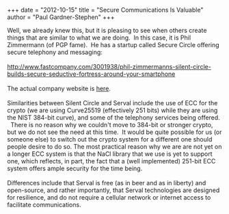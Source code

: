+++
date = "2012-10-15"
title = "Secure Communications Is Valuable"
author = "Paul Gardner-Stephen"
+++

<div class="post-body entry-content" id="post-body-1051280553755018652" itemprop="description articleBody">
Well, we already knew this, but it is pleasing to see when others create things that are similar to what we are doing.  In this case, it is Phil Zimmermann (of PGP fame).  He has a startup called Secure Circle offering secure telephony and messaging:<br/>
<br/>
<a href="http://www.fastcompany.com/3001938/phil-zimmermanns-silent-circle-builds-secure-seductive-fortress-around-your-smartphone">http://www.fastcompany.com/3001938/phil-zimmermanns-silent-circle-builds-secure-seductive-fortress-around-your-smartphone</a><br/>
<br/>
The actual company website is <a href="https://silentcircle.com/">here</a>.<br/>
<br/>
Similarities between Silent Circle and Serval include the use of ECC for the crypto (we are using Curve25519 (effectively 251 bits) while they are using the NIST 384-bit curve), and some of the telephony services being offered.   There is no reason why we couldn't move to 384-bit or stronger crypto, but we do not see the need at this time.  It would be quite possible for us (or someone else) to switch out the crypto system for a different one should people desire to do so. The most practical reason why we are are not yet on a longer ECC system is that the NaCl library that we use is yet to support one, which reflects, in part, the fact that a (well implemented) 251-bit ECC system offers ample security for the time being.<br/>
<br/>
Differences include that Serval is free (as in beer and as in liberty) and open-source, and rather importantly, that Serval technologies are designed for resilience, and do not require a cellular network or internet access to facilitate communications.<br/>
<br/>
<br/>
<div></div>
</div>